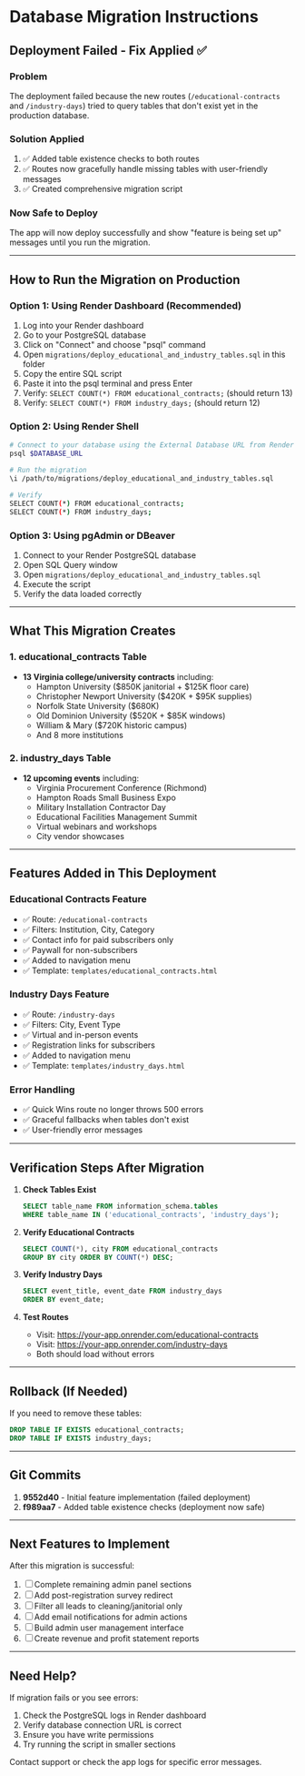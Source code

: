 # Database Migration Instructions

## Deployment Failed - Fix Applied ✅

### Problem
The deployment failed because the new routes (`/educational-contracts` and `/industry-days`) tried to query tables that don't exist yet in the production database.

### Solution Applied
1. ✅ Added table existence checks to both routes
2. ✅ Routes now gracefully handle missing tables with user-friendly messages
3. ✅ Created comprehensive migration script

### Now Safe to Deploy
The app will now deploy successfully and show "feature is being set up" messages until you run the migration.

---

## How to Run the Migration on Production

### Option 1: Using Render Dashboard (Recommended)
1. Log into your Render dashboard
2. Go to your PostgreSQL database
3. Click on "Connect" and choose "psql" command
4. Open `migrations/deploy_educational_and_industry_tables.sql` in this folder
5. Copy the entire SQL script
6. Paste it into the psql terminal and press Enter
7. Verify: `SELECT COUNT(*) FROM educational_contracts;` (should return 13)
8. Verify: `SELECT COUNT(*) FROM industry_days;` (should return 12)

### Option 2: Using Render Shell
```bash
# Connect to your database using the External Database URL from Render
psql $DATABASE_URL

# Run the migration
\i /path/to/migrations/deploy_educational_and_industry_tables.sql

# Verify
SELECT COUNT(*) FROM educational_contracts;
SELECT COUNT(*) FROM industry_days;
```

### Option 3: Using pgAdmin or DBeaver
1. Connect to your Render PostgreSQL database
2. Open SQL Query window
3. Open `migrations/deploy_educational_and_industry_tables.sql`
4. Execute the script
5. Verify the data loaded correctly

---

## What This Migration Creates

### 1. educational_contracts Table
- **13 Virginia college/university contracts** including:
  - Hampton University ($850K janitorial + $125K floor care)
  - Christopher Newport University ($420K + $95K supplies)
  - Norfolk State University ($680K)
  - Old Dominion University ($520K + $85K windows)
  - William & Mary ($720K historic campus)
  - And 8 more institutions

### 2. industry_days Table
- **12 upcoming events** including:
  - Virginia Procurement Conference (Richmond)
  - Hampton Roads Small Business Expo
  - Military Installation Contractor Day
  - Educational Facilities Management Summit
  - Virtual webinars and workshops
  - City vendor showcases

---

## Features Added in This Deployment

### Educational Contracts Feature
- ✅ Route: `/educational-contracts`
- ✅ Filters: Institution, City, Category
- ✅ Contact info for paid subscribers only
- ✅ Paywall for non-subscribers
- ✅ Added to navigation menu
- ✅ Template: `templates/educational_contracts.html`

### Industry Days Feature
- ✅ Route: `/industry-days`
- ✅ Filters: City, Event Type
- ✅ Virtual and in-person events
- ✅ Registration links for subscribers
- ✅ Added to navigation menu
- ✅ Template: `templates/industry_days.html`

### Error Handling
- ✅ Quick Wins route no longer throws 500 errors
- ✅ Graceful fallbacks when tables don't exist
- ✅ User-friendly error messages

---

## Verification Steps After Migration

1. **Check Tables Exist**
   ```sql
   SELECT table_name FROM information_schema.tables 
   WHERE table_name IN ('educational_contracts', 'industry_days');
   ```

2. **Verify Educational Contracts**
   ```sql
   SELECT COUNT(*), city FROM educational_contracts 
   GROUP BY city ORDER BY COUNT(*) DESC;
   ```

3. **Verify Industry Days**
   ```sql
   SELECT event_title, event_date FROM industry_days 
   ORDER BY event_date;
   ```

4. **Test Routes**
   - Visit: https://your-app.onrender.com/educational-contracts
   - Visit: https://your-app.onrender.com/industry-days
   - Both should load without errors

---

## Rollback (If Needed)

If you need to remove these tables:

```sql
DROP TABLE IF EXISTS educational_contracts;
DROP TABLE IF EXISTS industry_days;
```

---

## Git Commits

1. **9552d40** - Initial feature implementation (failed deployment)
2. **f989aa7** - Added table existence checks (deployment now safe)

---

## Next Features to Implement

After this migration is successful:

1. ☐ Complete remaining admin panel sections
2. ☐ Add post-registration survey redirect
3. ☐ Filter all leads to cleaning/janitorial only
4. ☐ Add email notifications for admin actions
5. ☐ Build admin user management interface
6. ☐ Create revenue and profit statement reports

---

## Need Help?

If migration fails or you see errors:
1. Check the PostgreSQL logs in Render dashboard
2. Verify database connection URL is correct
3. Ensure you have write permissions
4. Try running the script in smaller sections

Contact support or check the app logs for specific error messages.
